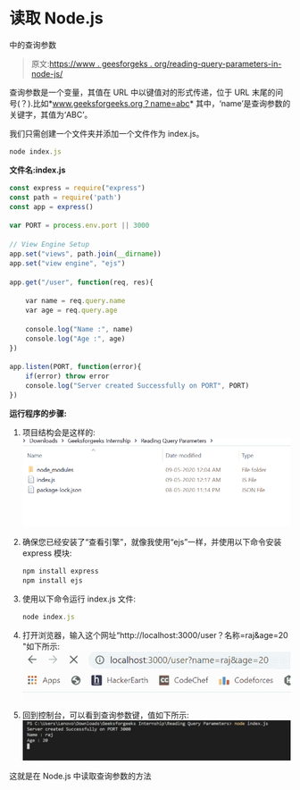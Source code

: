 # 读取 Node.js

中的查询参数

> 原文:[https://www . geesforgeks . org/reading-query-parameters-in-node-js/](https://www.geeksforgeeks.org/reading-query-parameters-in-node-js/)

查询参数是一个变量，其值在 URL 中以键值对的形式传递，位于 URL 末尾的问号(？).比如*<u>www.geeksforgeeks.org？name=abc</u>* 其中，‘name’是查询参数的关键字，其值为‘ABC’。

我们只需创建一个文件夹并添加一个文件作为 index.js。

```js
node index.js
```

**文件名:index.js**

```js
const express = require("express")
const path = require('path')
const app = express()

var PORT = process.env.port || 3000

// View Engine Setup
app.set("views", path.join(__dirname))
app.set("view engine", "ejs")

app.get("/user", function(req, res){

    var name = req.query.name
    var age = req.query.age

    console.log("Name :", name)
    console.log("Age :", age)
})

app.listen(PORT, function(error){
    if(error) throw error
    console.log("Server created Successfully on PORT", PORT)
})
```

**运行程序的步骤:**

1.  项目结构会是这样的:
    ![](img/920b1bc67fdb57feb33fb1bc68185b41.png)
2.  确保您已经安装了“查看引擎”，就像我使用“ejs”一样，并使用以下命令安装 express 模块:

    ```js
    npm install express
    npm install ejs
    ```

3.  使用以下命令运行 index.js 文件:

    ```js
    node index.js
    ```

4.  打开浏览器，输入这个网址“http://localhost:3000/user？名称=raj&age=20 "如下所示:
    ![Browser](img/b9600701f5d529a95dc2bb1c1a6177d4.png)
5.  回到控制台，可以看到查询参数键，值如下所示:
    ![console output](img/88c8146edd75a01aa418afed8fe0d679.png)

这就是在 Node.js 中读取查询参数的方法